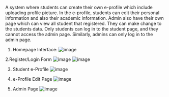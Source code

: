 A system where students can create their own e-profile which include uploading profile picture. In the e-profile, students can edit their personal information and also their academic information. Admin also have their own page which can view all student that registered. They can make change to the students data. Only students can log in to the student page, and they cannot access the admin page. Similarly, admins can only log in to the admin page.

1. Homepage Interface:
   ![image](https://github.com/user-attachments/assets/ff38f47c-3b6c-4a30-a43a-356fc50c9dee)

2.Register/Login Form
   ![image](https://github.com/user-attachments/assets/982d50c8-0f66-4bb7-a71d-dacf9144d661)
   ![image](https://github.com/user-attachments/assets/f57e3cf5-1e56-4969-a30d-9c3534917f07)

3. Student e-Profile
  ![image](https://github.com/user-attachments/assets/9446d0fd-89b4-4ff2-a517-a83beb5ccd92)

4. e-Profile Edit Page
  ![image](https://github.com/user-attachments/assets/efab3ee6-fc08-4bb4-a676-1e946d3ba8b2)

5. Admin Page
  ![image](https://github.com/user-attachments/assets/88d22560-ea16-43be-b30a-d42b64d7faa2)
